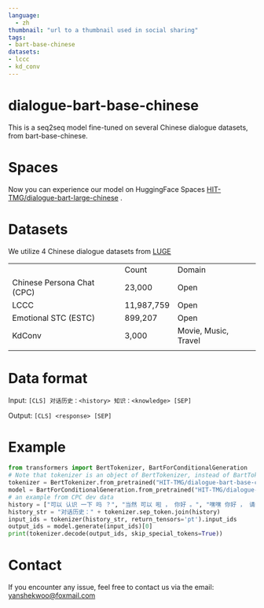 ```yaml
---
language: 
  - zh
thumbnail: "url to a thumbnail used in social sharing"
tags:
- bart-base-chinese
datasets:
- lccc
- kd_conv
---
```


# dialogue-bart-base-chinese
This is a seq2seq model fine-tuned on several Chinese dialogue datasets, from bart-base-chinese.


# Spaces
Now you can experience our model on HuggingFace Spaces [HIT-TMG/dialogue-bart-large-chinese](https://huggingface.co/spaces/HIT-TMG/dialogue-bart-large-chinese) .


# Datasets
We utilize 4 Chinese dialogue datasets from [LUGE](https://www.luge.ai/#/)

|                              |            |                       |
| ----                         | ----       | ----                  |
|                              | Count      | Domain                |
| Chinese Persona Chat (CPC)   | 23,000     | Open                  | 
| LCCC                         | 11,987,759 | Open                  |
| Emotional STC (ESTC)         | 899,207    | Open                  |
| KdConv                       | 3,000      | Movie, Music, Travel  |
|                              |            |                       |


# Data format
Input: `[CLS] 对话历史：<history> 知识：<knowledge> [SEP]`

Output: `[CLS] <response> [SEP]`


# Example
```python
from transformers import BertTokenizer, BartForConditionalGeneration
# Note that tokenizer is an object of BertTokenizer, instead of BartTokenizer
tokenizer = BertTokenizer.from_pretrained("HIT-TMG/dialogue-bart-base-chinese")
model = BartForConditionalGeneration.from_pretrained("HIT-TMG/dialogue-bart-base-chinese")
# an example from CPC dev data
history = ["可以 认识 一下 吗 ？", "当然 可以 啦 ， 你好 。", "嘿嘿 你好 ， 请问 你 最近 在 忙 什么 呢 ？", "我 最近 养 了 一只 狗狗 ， 我 在 训练 它 呢 。"]
history_str = "对话历史：" + tokenizer.sep_token.join(history)
input_ids = tokenizer(history_str, return_tensors='pt').input_ids
output_ids = model.generate(input_ids)[0]
print(tokenizer.decode(output_ids, skip_special_tokens=True))
 ```
 
 
 # Contact
 If you encounter any issue, feel free to contact us via the email: <u>yanshekwoo@foxmail.com</u>